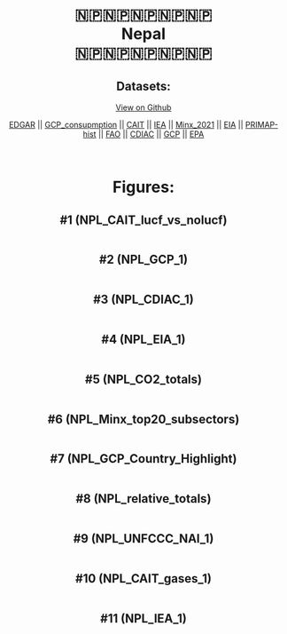 
<center>
<h1 align="center">
🇳🇵🇳🇵🇳🇵🇳🇵🇳🇵
<br>
Nepal
<br>
🇳🇵🇳🇵🇳🇵🇳🇵🇳🇵
</h1>
<h2>Datasets:</h2>
<p><a href="https://github.com/dquintani/GreenhouseData/tree/master/country_data/NPL_Nepal/data">View on Github</a>
<br></p><p><a href="data/NPL_EDGAR.csv">EDGAR</a> || <a href="data/NPL_GCP_consupmption.csv">GCP_consupmption</a> || <a href="data/NPL_CAIT.csv">CAIT</a> || <a href="data/NPL_IEA.csv">IEA</a> || <a href="data/NPL_Minx_2021.csv">Minx_2021</a> || <a href="data/NPL_EIA.csv">EIA</a> || <a href="data/NPL_PRIMAP-hist.csv">PRIMAP-hist</a> || <a href="data/NPL_FAO.csv">FAO</a> || <a href="data/NPL_CDIAC.csv">CDIAC</a> || <a href="data/NPL_GCP.csv">GCP</a> || <a href="data/NPL_EPA.csv">EPA</a></p><p><br></p>
<h1>Figures:</h1><h2>#1 (NPL_CAIT_lucf_vs_nolucf)</h2>
<p><img alt="" src="figures/NPL_CAIT_lucf_vs_nolucf.png" /></p><h2>#2 (NPL_GCP_1)</h2>
<p><img alt="" src="figures/NPL_GCP_1.png" /></p><h2>#3 (NPL_CDIAC_1)</h2>
<p><img alt="" src="figures/NPL_CDIAC_1.png" /></p><h2>#4 (NPL_EIA_1)</h2>
<p><img alt="" src="figures/NPL_EIA_1.png" /></p><h2>#5 (NPL_CO2_totals)</h2>
<p><img alt="" src="figures/NPL_CO2_totals.png" /></p><h2>#6 (NPL_Minx_top20_subsectors)</h2>
<p><img alt="" src="figures/NPL_Minx_top20_subsectors.png" /></p><h2>#7 (NPL_GCP_Country_Highlight)</h2>
<p><img alt="" src="figures/NPL_GCP_Country_Highlight.png" /></p><h2>#8 (NPL_relative_totals)</h2>
<p><img alt="" src="figures/NPL_relative_totals.png" /></p><h2>#9 (NPL_UNFCCC_NAI_1)</h2>
<p><img alt="" src="figures/NPL_UNFCCC_NAI_1.png" /></p><h2>#10 (NPL_CAIT_gases_1)</h2>
<p><img alt="" src="figures/NPL_CAIT_gases_1.png" /></p><h2>#11 (NPL_IEA_1)</h2>
<p><img alt="" src="figures/NPL_IEA_1.png" /></p>